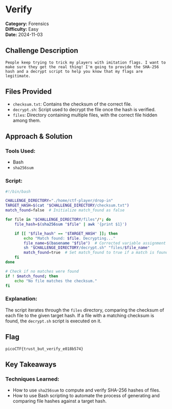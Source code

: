 # Verify

**Category:** Forensics  
**Difficulty:** Easy  
**Date:** 2024-11-03

## Challenge Description

```
People keep trying to trick my players with imitation flags. I want to make sure they get the real thing! I'm going to provide the SHA-256 hash and a decrypt script to help you know that my flags are legitimate.
```

## Files Provided
- `checksum.txt`: Contains the checksum of the correct file. 
- `decrypt.sh`: Script used to decrypt the file once the hash is verified. 
- `files`: Directory containing multiple files, with the correct file hidden among them.

## Approach & Solution

### Tools Used:
- Bash
- `sha256sum`

### Script:  
```bash
#!/bin/bash

CHALLENGE_DIRECTORY="./home/ctf-player/drop-in"
TARGET_HASH=$(cat "$CHALLENGE_DIRECTORY/checksum.txt")
match_found=false  # Initialize match_found as false

for file in "$CHALLENGE_DIRECTORY/files"/*; do
    file_hash=$(sha256sum "$file" | awk '{print $1}')

    if [[ "$file_hash" == "$TARGET_HASH" ]]; then
        echo "Match found: $file. Decrypting..."
        file_name=$(basename "$file")  # Corrected variable assignment
        sh "$CHALLENGE_DIRECTORY/decrypt.sh" "files/$file_name"
        match_found=true  # Set match_found to true if a match is found
    fi
done

# Check if no matches were found
if ! $match_found; then
    echo "No file matches the checksum."
fi
```

### Explanation:
The script iterates through the `files` directory, comparing the checksum of each file to the given target hash. If a file with a matching checksum is found, the `decrypt.sh` script is executed on it.

## Flag
```
picoCTF{trust_but_verify_e018b574}
```

## Key Takeaways
### Techniques Learned:
- How to use `sha256sum` to compute and verify SHA-256 hashes of files.
- How to use Bash scripting to automate the process of generating and comparing file hashes against a target hash.